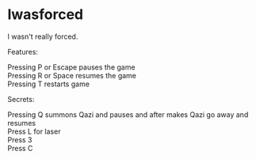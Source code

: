 # Iwasforced
I wasn't really forced.

Features:

Pressing P or Escape pauses the game  
Pressing R or Space resumes the game  
Pressing T restarts game  

Secrets:

Pressing Q summons Qazi and pauses and after makes Qazi go away and resumes   
Press L for laser   
Press 3  
Press C 
